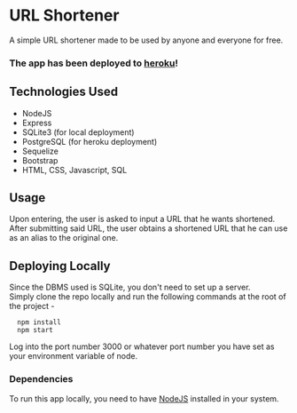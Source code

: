 # URL Shortener
A simple URL shortener made to be used by anyone and everyone for free.

### The app has been deployed to [heroku](https://shortewrer3.herokuapp.com/)!

## Technologies Used
+ NodeJS
+ Express
+ SQLite3 (for local deployment)
+ PostgreSQL (for heroku deployment)
+ Sequelize
+ Bootstrap
+ HTML, CSS, Javascript, SQL

## Usage
Upon entering, the user is asked to input a URL that he wants shortened. \
After submitting said URL, the user obtains a shortened URL that he can use as an alias to the original one.

## Deploying Locally
Since the DBMS used is SQLite, you don't need to set up a server. \
Simply clone the repo locally and run the following commands at the root of the project - 
```
  npm install
  npm start
```
Log into the port number 3000 or whatever port number you have set as your environment variable of node.

### Dependencies
To run this app locally, you need to have [NodeJS](https://nodejs.org/en/) installed in your system.
